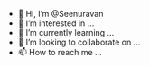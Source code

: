- 👋 Hi, I’m @Seenuravan
- 👀 I’m interested in ...
- 🌱 I’m currently learning ...
- 💞️ I’m looking to collaborate on ...
- 📫 How to reach me ...

<!---
Seenuravan/Seenuravan is a ✨ special ✨ repository because its `README.md` (this file) appears on your GitHub profile.
You can click the Preview link to take a look at your changes.
--->
